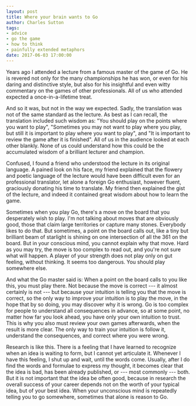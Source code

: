 ```yaml
---
layout: post
title: Where your brain wants to Go
author: Charles Sutton
tags:
- advice
- go the game
- how to think
- painfully extended metaphors
date: 2017-06-03 17:00:00
---
```


Years ago I attended a lecture from a famous master of the game of Go.
He is revered not only for the many championships he has won, or even for his daring
and distinctive style, but also for his insightful and even witty commentary on the games
of other professionals. All of us who attended expected a once-in-a-lifetime treat.

And so it was, but not in the way we expected.
Sadly, the translation was not of the same standard as the lecture.
As best as I can recall, the translation included such wisdom
as: "You should play on the points where you want to play",
"Sometimes you may not want to play where you play, but still
it is important to play where you want to play",
and "It is important to review the game after it is finished".
All of us in the audience looked at each other blankly.
None of us could understand how this could be the accumulated wisdom
of a brilliant lecturer and champion. 

Confused, I found a friend who understood the lecture in its original language.
A pained look on his face, my friend explained that the flowery and poetic language
of the lecture would have been difficult even for an professional translator,
let alone a foreign Go enthusiast, however fluent, graciously donating his time
to translate. My friend then explained the
gist of the lecture, and indeed it contained great wisdom about how to learn the game.

Sometimes when you play Go, there's a move on the board that you
desperately wish to play.  I'm not talking about moves that are
obviously good, those that claim large territories or capture many
stones. Everybody likes to do that.  But sometimes,
a point on the board calls out, like a tiny but brilliant beam of starlight
is shining on one intersection of all the 361 on the board. But in your
conscious mind, you cannot explain why that move. Hard as you may try,
the move is too complex to read out, and you're not sure what will
happen. A player of your strength does not play only on gut feeling, without thinking. It
seems too dangerous. You should play somewhere else.

And what the Go master said is: When a point on the board calls to you like this,
you must play there. Not because the move is correct --- it almost certainly is not ---
but because your intuition is telling you that the move is correct,
so the only way to improve your intuition is to play the move,
in the hope that by so doing, you may discover why it is wrong.
Go is too complex for people to understand all consequences in advance,
so at some point, no matter how far you look ahead, you have only your own intuition to trust.
This is why you also must review your own games afterwards, when the result is more clear.
The only way to train your intuition is follow it, understand the consequences,
and correct where you were wrong.

Research is like this. There is a feeling that I have learned to recognize when an idea
is waiting to form,  but I cannot yet  articulate it. Whenever I have this
feeling, I shut up and wait, until the words come. Usually, after I do find
the words and formulae to express my thought, it becomes clear that the idea is bad,  has
been already published, or --- most commonly --- both. But it is not important that the
idea be often good, because in research
the overall success of your career depends not on the worth of your typical idea,
but of your best idea.
When your unconscious mind is repeatedly telling you to go somewhere,
sometimes that alone is reason to Go.



